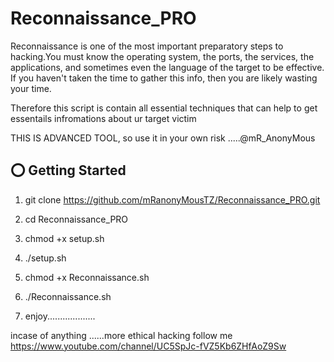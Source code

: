 # Reconnaissance_PRO 
Reconnaissance is one of the most important preparatory steps to hacking.You must know the operating system, the ports, the services, the applications, and sometimes even the language of the target to be effective. If you haven't taken the time to gather this info, then you are likely wasting your time.

Therefore this script is contain all essential techniques that can help to get essentails infromations about ur target victim

THIS IS ADVANCED TOOL, so use it in your own risk .....@mR_AnonyMous

## ⭕️ Getting Started
1. git clone https://github.com/mRanonyMousTZ/Reconnaissance_PRO.git

2. cd Reconnaissance_PRO

3. chmod +x setup.sh

4. ./setup.sh

5. chmod +x Reconnaissance.sh

6. ./Reconnaissance.sh

7. enjoy...................


incase of anything ......more ethical hacking follow me https://www.youtube.com/channel/UC5SpJc-fVZ5Kb6ZHfAoZ9Sw




